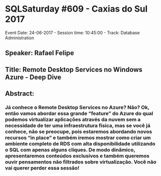 # SQLSaturday #609 - Caxias do Sul 2017
Event Date: 24-06-2017 - Session time: 10:45:00 - Track: Database Administration
## Speaker: Rafael Felipe
## Title: Remote Desktop Services no Windows Azure - Deep Dive
## Abstract:
### Já conhece o Remote Desktop Services no Azure? Não? Ok, então vamos abordar essa grande “feature” do Azure do qual podemos virtualizar aplicações através da nuvem sem a necessidade de ter uma infraestrutura física, mas se você já conhece, não se preocupe, pois estaremos abordando novos recursos “in place” e também iremos mostrar como criar um ambiente completo de RDS com alta disponibilidade utilizando o SQL com apenas alguns cliques. De modo dinâmico, apresentaremos conteúdos exclusivos e também queremos ouvir pensamentos não filtrados sobre virtualização. Você não vai querer perder essa sessão!
